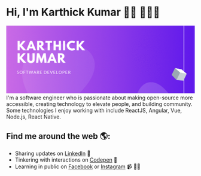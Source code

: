 # Hi, I'm Karthick Kumar 👋🏾 👩🏾‍💻

<img src="https://raw.githubusercontent.com/karthickvkumar/cv/master/images/karthick_heading.gif">
I'm a software engineer who is passionate about making open-source more accessible, creating technology to elevate people, and building community. Some technologies I enjoy working with include ReactJS, Angular, Vue, Node.js, React Native.


## Find me around the web 🌎:
- Sharing updates on <a href="https://www.linkedin.com/in/karthickvkumar/">LinkedIn</a> 💼
- Tinkering with interactions on <a href="https://codepen.io/karthickvkumar"> Codepen</a> 🏓
- Learning in public on <a href="https://www.facebook.com/iShinchan/">Facebook</a> or <a href="https://www.instagram.com/mr.shinchan.nohara/">Instagram</a> 📹 ✍🏾
